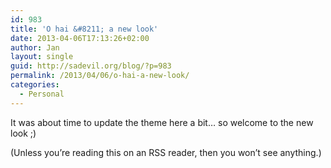 ```yaml
---
id: 983
title: 'O hai &#8211; a new look'
date: 2013-04-06T17:13:26+02:00
author: Jan
layout: single
guid: http://sadevil.org/blog/?p=983
permalink: /2013/04/06/o-hai-a-new-look/
categories:
  - Personal
---
```

It was about time to update the theme here a bit&#8230; so welcome to the new look ;)

(Unless you&#8217;re reading this on an RSS reader, then you won&#8217;t see anything.)